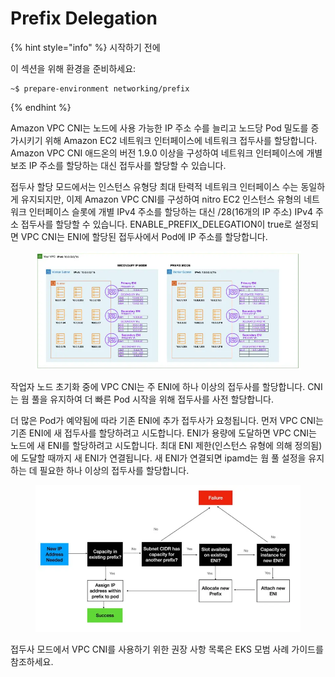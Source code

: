 # Prefix Delegation

{% hint style="info" %}
시작하기 전에&#x20;

이 섹션을 위해 환경을 준비하세요:

```
~$ prepare-environment networking/prefix
```
{% endhint %}



Amazon VPC CNI는 노드에 사용 가능한 IP 주소 수를 늘리고 노드당 Pod 밀도를 증가시키기 위해 Amazon EC2 네트워크 인터페이스에 네트워크 접두사를 할당합니다. Amazon VPC CNI 애드온의 버전 1.9.0 이상을 구성하여 네트워크 인터페이스에 개별 보조 IP 주소를 할당하는 대신 접두사를 할당할 수 있습니다.

접두사 할당 모드에서는 인스턴스 유형당 최대 탄력적 네트워크 인터페이스 수는 동일하게 유지되지만, 이제 Amazon VPC CNI를 구성하여 nitro EC2 인스턴스 유형의 네트워크 인터페이스 슬롯에 개별 IPv4 주소를 할당하는 대신 /28(16개의 IP 주소) IPv4 주소 접두사를 할당할 수 있습니다. ENABLE\_PREFIX\_DELEGATION이 true로 설정되면 VPC CNI는 ENI에 할당된 접두사에서 Pod에 IP 주소를 할당합니다.

<figure><img src="../../../.gitbook/assets/image (43).png" alt=""><figcaption></figcaption></figure>

작업자 노드 초기화 중에 VPC CNI는 주 ENI에 하나 이상의 접두사를 할당합니다. CNI는 웜 풀을 유지하여 더 빠른 Pod 시작을 위해 접두사를 사전 할당합니다.

더 많은 Pod가 예약됨에 따라 기존 ENI에 추가 접두사가 요청됩니다. 먼저 VPC CNI는 기존 ENI에 새 접두사를 할당하려고 시도합니다. ENI가 용량에 도달하면 VPC CNI는 노드에 새 ENI를 할당하려고 시도합니다. 최대 ENI 제한(인스턴스 유형에 의해 정의됨)에 도달할 때까지 새 ENI가 연결됩니다. 새 ENI가 연결되면 ipamd는 웜 풀 설정을 유지하는 데 필요한 하나 이상의 접두사를 할당합니다.

<figure><img src="../../../.gitbook/assets/image (44).png" alt=""><figcaption></figcaption></figure>

접두사 모드에서 VPC CNI를 사용하기 위한 권장 사항 목록은 EKS 모범 사례 가이드를 참조하세요.
